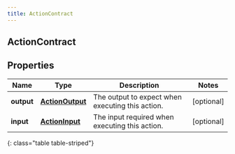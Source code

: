 ```yaml
---
title: ActionContract
---
```

## ActionContract


## Properties

| Name | Type | Description | Notes |
| ------------ | ------------- | ------------- | ------------- |
| **output** | [**ActionOutput**](ActionOutput.html) | The output to expect when executing this action. |  [optional] |
| **input** | [**ActionInput**](ActionInput.html) | The input required when executing this action. |  [optional] |
{: class="table table-striped"}




